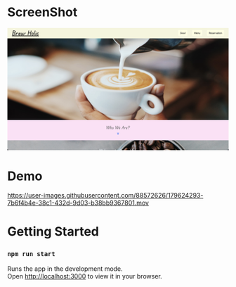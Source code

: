 # ScreenShot
  ![ScrrenShot](https://github.com/YunDobi/Coffee/blob/master/src/images/readme/SC.png)

# Demo
  https://user-images.githubusercontent.com/88572626/179624293-7b6f4b4e-38c1-432d-9d03-b38bb9367801.mov




# Getting Started

### `npm run start`

Runs the app in the development mode.\
Open [http://localhost:3000](http://localhost:3000) to view it in your browser.

